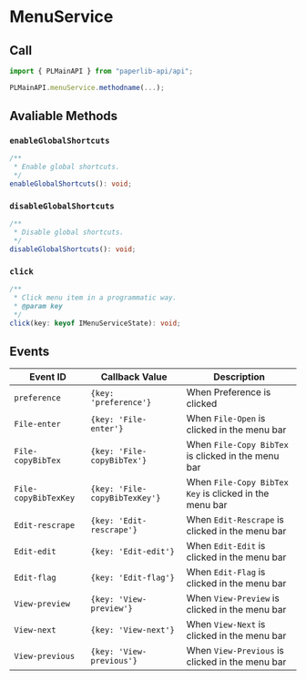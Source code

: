 # MenuService

## Call

```typescript
import { PLMainAPI } from "paperlib-api/api";

PLMainAPI.menuService.methodname(...);
```

## Avaliable Methods

### `enableGlobalShortcuts`

```typescript
/**
 * Enable global shortcuts.
 */
enableGlobalShortcuts(): void;
```

### `disableGlobalShortcuts`

```typescript
/**
 * Disable global shortcuts.
 */
disableGlobalShortcuts(): void;
```

### `click`

```typescript
/**
 * Click menu item in a programmatic way.
 * @param key
 */
click(key: keyof IMenuServiceState): void;
```

## Events

| Event ID | Callback Value | Description |
| --- | --- | --- |
| `preference` | `{key: 'preference'}` | When Preference is clicked |
| `File-enter` | `{key: 'File-enter'}` | When `File-Open` is clicked in the menu bar |
| `File-copyBibTex` | `{key: 'File-copyBibTex'}` | When `File-Copy BibTex` is clicked in the menu bar |
| `File-copyBibTexKey` | `{key: 'File-copyBibTexKey'}` | When `File-Copy BibTex Key` is clicked in the menu bar |
| `Edit-rescrape` | `{key: 'Edit-rescrape'}` | When `Edit-Rescrape` is clicked in the menu bar |
| `Edit-edit` | `{key: 'Edit-edit'}` | When `Edit-Edit` is clicked in the menu bar |
| `Edit-flag` | `{key: 'Edit-flag'}` | When `Edit-Flag` is clicked in the menu bar |
| `View-preview` | `{key: 'View-preview'}` | When `View-Preview` is clicked in the menu bar |
| `View-next` | `{key: 'View-next'}` | When `View-Next` is clicked in the menu bar |
| `View-previous` | `{key: 'View-previous'}` | When `View-Previous` is clicked in the menu bar |



